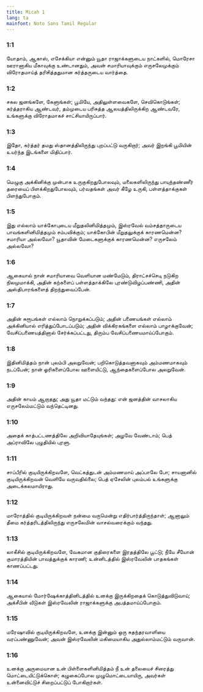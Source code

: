 ```yaml
---
title: Micah 1
lang: ta
mainfont: Noto Sans Tamil Regular
---
```


###  1:1

யோதாம், ஆகாஸ், எசேக்கியா என்னும் யூதா ராஜாக்களுடைய நாட்களில், மொரேசா ஊரானாகிய மீகாவுக்கு உண்டானதும், அவன் சமாரியாவுக்கும் எருசலேமுக்கும் விரோதமாய்த் தரிசித்ததுமான கர்த்தருடைய வார்த்தை.

###  1:2

சகல ஜனங்களே, கேளுங்கள்; பூமியே, அதிலுள்ளவைகளே, செவிகொடுங்கள்; கர்த்தராகிய ஆண்டவர், தம்முடைய பரிசுத்த ஆலயத்திலிருக்கிற ஆண்டவரே, உங்களுக்கு விரோதமாகச் சாட்சியாயிருப்பார்.

###  1:3

இதோ, கர்த்தர் தமது ஸ்தானத்திலிருந்து புறப்பட்டு வருகிறார்; அவர் இறங்கி பூமியின் உயர்ந்த இடங்களை மிதிப்பார்.

###  1:4

மெழுகு அக்கினிக்கு முன்பாக உருகுகிறதுபோலவும், மலைகளிலிருந்து பாயுந்தண்ணீர் தரையைப் பிளக்கிறதுபோலவும், பர்வதங்கள் அவர் கீழே உருகி, பள்ளத்தாக்குகள் பிளந்துபோகும்.

###  1:5

இது எல்லாம் யாக்கோபுடைய மீறுதலினிமித்தமும், இஸ்ரவேல் வம்சத்தாருடைய பாவங்களினிமித்தமும் சம்பவிக்கும்; யாக்கோபின் மீறுதலுக்குக் காரணமென்ன? சமாரியா அல்லவோ? யூதாவின் மேடைகளுக்குக் காரணமென்ன? எருசலேம் அல்லவோ?

###  1:6

ஆகையால் நான் சமாரியாவை வெளியான மண்மேடும், திராட்சச்செடி நடுகிற நிலமுமாக்கி, அதின் கற்களைப் பள்ளத்தாக்கிலே புரண்டுவிழப்பண்ணி, அதின் அஸ்திபாரங்களைத் திறந்துவைப்பேன்.

###  1:7

அதின் சுரூபங்கள் எல்லாம் நொறுக்கப்படும்; அதின் பணையங்கள் எல்லாம் அக்கினியால் எரித்துப்போடப்படும்; அதின் விக்கிரகங்களை எல்லாம் பாழாக்குவேன்; வேசிப்பணையத்தினால் சேர்க்கப்பட்டது, திரும்ப வேசிப்பணையமாய்ப்போகும்.

###  1:8

இதினிமித்தம் நான் புலம்பி அலறுவேன்; பறிகொடுத்தவனாகவும் அம்மணமாகவும் நடப்பேன்; நான் ஓரிகளைப்போல ஊளையிட்டு, ஆந்தைகளைப்போல அலறுவேன்.

###  1:9

அதின் காயம் ஆறாதது; அது யூதா மட்டும் வந்தது: என் ஜனத்தின் வாசலாகிய எருசலேம்மட்டும் வந்தெட்டினது.

###  1:10

அதைக் காத்பட்டணத்திலே அறிவியாதேயுங்கள்; அழவே வேண்டாம்; பெத் அப்ராவிலே புழுதியில் புரளு.

###  1:11

சாப்பீரில் குடியிருக்கிறவளே, வெட்கத்துடன் அம்மணமாய் அப்பாலே போ; சாயனானில் குடியிருக்கிறவன் வெளியே வருவதில்லை; பெத் ஏசேலின் புலம்பல் உங்களுக்கு அடைக்கலமாயிராது.

###  1:12

மாரோத்தில் குடியிருக்கிறவள் நன்மை வருமென்று எதிர்பார்த்திருந்தாள்; ஆனாலும் தீமை கர்த்தரிடத்திலிருந்து எருசலேமின் வாசல்வரைக்கும் வந்தது.

###  1:13

லாகீசில் குடியிருக்கிறவளே, வேகமான குதிரைகளை இரதத்திலே பூட்டு; நீயே சீயோன் குமாரத்தியின் பாவத்துக்குக் காரணி; உன்னிடத்தில் இஸ்ரவேலின் பாதகங்கள் காணப்பட்டது.

###  1:14

ஆகையால் மோர்ஷேக்காத்தினிடத்தில் உனக்கு இருக்கிறதைக் கொடுத்துவிடுவாய்; அக்சீபின் வீடுகள் இஸ்ரவேலின் ராஜாக்களுக்கு அபத்தமாய்ப்போகும்.

###  1:15

மரேஷாவில் குடியிருக்கிறவளே, உனக்கு இன்னும் ஒரு சுதந்தரவாளியை வரப்பண்ணுவேன்; அவன் இஸ்ரவேலின் மகிமையாகிய அதுல்லாம்மட்டும் வருவான்.

###  1:16

உனக்கு அருமையான உன் பிள்ளைகளினிமித்தம் நீ உன் தலையைச் சிரைத்து மொட்டையிட்டுக்கொள்; கழுகைப்போல முழுமொட்டையாயிரு, அவர்கள் உன்னைவிட்டுச் சிறைப்பட்டுப் போகிறார்கள்.

